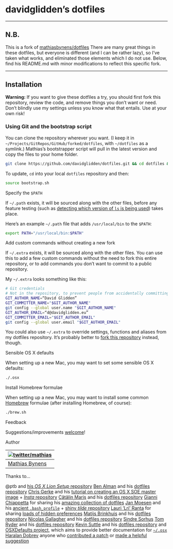 # davidglidden’s dotfiles
***
## N.B.
This is a fork of [mathiasbynens/dotfiles](https://github.com/mathiasbynens/dotfiles) 
There are many great things in these dotfiles, but everyone is different (and I can be rather lazy), so I’ve taken what works, and eliminated those elements which I do not use.
Below, find his README.md with minor modifications to reflect this specific fork.
***

## Installation

**Warning:** If you want to give these dotfiles a try, you should first fork this repository, review the code, and remove things you don’t want or need. Don’t blindly use my settings unless you know what that entails. Use at your own risk!

### Using Git and the bootstrap script

You can clone the repository wherever you want. (I keep it in `~/Projects/GitRepos/GitHub/forked/dotfiles`, with `~/dotfiles` as a symlink.) Mathias’s bootstrapper script will pull in the latest version and copy the files to your home folder.

```bash
git clone https://github.com/davidglidden/dotfiles.git && cd dotfiles && source bootstrap.sh
```

To update, `cd` into your local `dotfiles` repository and then:

```bash
source bootstrap.sh
```

Specify the `$PATH`

If `~/.path` exists, it will be sourced along with the other files, before any feature testing (such as [detecting which version of `ls` is being used](https://github.com/mathiasbynens/dotfiles/blob/aff769fd75225d8f2e481185a71d5e05b76002dc/.aliases#L21-26)) takes place.

Here’s an example `~/.path` file that adds `/usr/local/bin` to the `$PATH`:

```bash
export PATH="/usr/local/bin:$PATH"
```

Add custom commands without creating a new fork

If `~/.extra` exists, it will be sourced along with the other files. You can use this to add a few custom commands without the need to fork this entire repository, or to add commands you don’t want to commit to a public repository.

My `~/.extra` looks something like this:

```bash
# Git credentials
# Not in the repository, to prevent people from accidentally committing under my name
GIT_AUTHOR_NAME=“David Glidden”
GIT_COMMITTER_NAME="$GIT_AUTHOR_NAME"
git config --global user.name "$GIT_AUTHOR_NAME"
GIT_AUTHOR_EMAIL=“d@davidglidden.eu”
GIT_COMMITTER_EMAIL="$GIT_AUTHOR_EMAIL"
git config --global user.email "$GIT_AUTHOR_EMAIL"
```

You could also use `~/.extra` to override settings, functions and aliases from my dotfiles repository. It’s probably better to [fork this repository](https://github.com/davidglidden/dotfiles/fork) instead, though.

Sensible OS X defaults

When setting up a new Mac, you may want to set some sensible OS X defaults:

```bash
./.osx
```

Install Homebrew formulae

When setting up a new Mac, you may want to install some common [Homebrew](http://brew.sh/) formulae (after installing Homebrew, of course):

```bash
./brew.sh
```

Feedback

Suggestions/improvements
[welcome](https://github.com/mathiasbynens/dotfiles/issues)!

Author

| [![twitter/mathias](http://gravatar.com/avatar/24e08a9ea84deb17ae121074d0f17125?s=70)](http://twitter.com/mathias "Follow @mathias on Twitter") |
|---|
| [Mathias Bynens](https://mathiasbynens.be/) |

Thanks to…

@ptb and [his _OS X Lion Setup_ repository](https://github.com/ptb/Mac-OS-X-Lion-Setup)
[Ben Alman](http://benalman.com/) and his [dotfiles repository](https://github.com/cowboy/dotfiles)
[Chris Gerke](http://www.randomsquared.com/) and his [tutorial on creating an OS X SOE master image](http://chris-gerke.blogspot.com/2012/04/mac-osx-soe-master-image-day-7.html) + [_Insta_ repository](https://github.com/cgerke/Insta)
[Cătălin Mariș](https://github.com/alrra) and his [dotfiles repository](https://github.com/alrra/dotfiles)
[Gianni Chiappetta](http://gf3.ca/) for sharing his [amazing collection of dotfiles](https://github.com/gf3/dotfiles)
[Jan Moesen](http://jan.moesen.nu/) and his [ancient `.bash_profile`](https://gist.github.com/1156154) + [shiny _tilde_ repository](https://github.com/janmoesen/tilde)
[Lauri ‘Lri’ Ranta](http://lri.me/) for sharing [loads of hidden preferences](http://osxnotes.net/defaults.html)
[Matijs Brinkhuis](http://hotfusion.nl/) and his [dotfiles repository](https://github.com/matijs/dotfiles)
[Nicolas Gallagher](http://nicolasgallagher.com/) and his [dotfiles repository](https://github.com/necolas/dotfiles)
[Sindre Sorhus](http://sindresorhus.com/)
[Tom Ryder](http://blog.sanctum.geek.nz/) and his [dotfiles repository](https://github.com/tejr/dotfiles)
[Kevin Suttle](http://kevinsuttle.com/) and his [dotfiles repository](https://github.com/kevinSuttle/dotfiles) and [OSXDefaults project](https://github.com/kevinSuttle/OSXDefaults), which aims to provide better documentation for [`~/.osx`](https://mths.be/osx)
[Haralan Dobrev](http://hkdobrev.com/)
anyone who [contributed a patch](https://github.com/mathiasbynens/dotfiles/contributors) or [made a helpful suggestion](https://github.com/mathiasbynens/dotfiles/issues)
